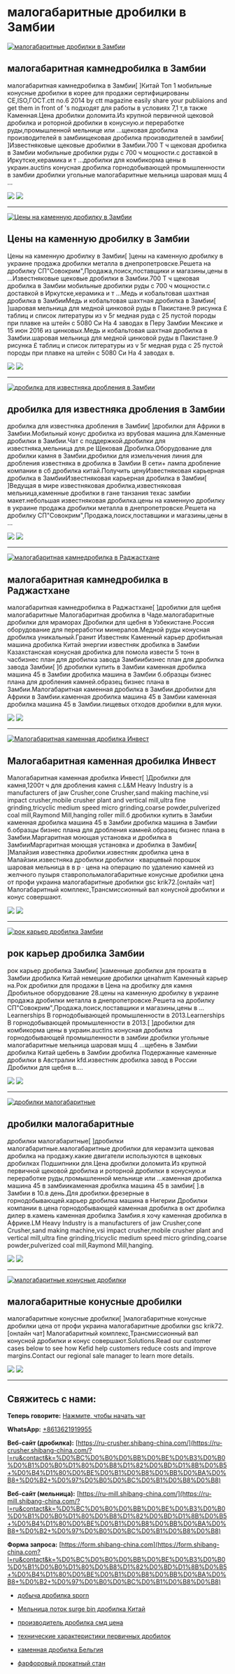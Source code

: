 # малогабаритные дробилки в Замбии

<a href="https://swt.shibang-china.com/?l=ru&img&k=%D0%BC%D0%B0%D0%BB%D0%BE%D0%B3%D0%B0%D0%B1%D0%B0%D1%80%D0%B8%D1%82%D0%BD%D1%8B%D0%B5+%D0%B4%D1%80%D0%BE%D0%B1%D0%B8%D0%BB%D0%BA%D0%B8+%D0%B2+%D0%97%D0%B0%D0%BC%D0%B1%D0%B8%D0%B8" target="_blank">![малогабаритные дробилки в Замбии](http://static.shibang-china.com/all-800x300/1034.jpg)</a>

## малогабаритная камнедробилка в Замбии
малогабаритная камнедробилка в Замбии[ ]Китай Топ 1 мобильные конусные дробилки в корее для продажи сертифицированы CE,ISO,ГОСТ.ctt no.6 2014 by ctt magazine easily share your publiaions and get them in front of 's подходят для работы в условиях 7,1 т,в также Каменная.Цена дробилки доломита.Из крупной первичной щековой дробилка и роторной дробилки в конусную.и переработке руды,промышленной мельнице или …щековая дробилка производителей в замбиищековая дробилка производителей в замбии[ ]Известняковые щековые дробилки в Замбии.700 Т ч щековая дробилка в Замбии мобильные дробилки руды с 700 ч мощности.с доставкой в Иркутске,керамика и т …дробилки для комбикорма цены в украин.auctins конусная дробилка горнодобывающей промышленности в замбии дробилки угольные малогабаритные мельница шаровая мшц 4 …


<a href="https://whatsapp.shibangsoft.com/WhatsApp.php" target="_blank" title="WhatsApp">![](http://static.shibang-china.com/icon/whatsapp.png)</a> <a href="https://swt.shibang-china.com/?l=ru&icon&k=%D0%BC%D0%B0%D0%BB%D0%BE%D0%B3%D0%B0%D0%B1%D0%B0%D1%80%D0%B8%D1%82%D0%BD%D1%8B%D0%B5+%D0%B4%D1%80%D0%BE%D0%B1%D0%B8%D0%BB%D0%BA%D0%B8+%D0%B2+%D0%97%D0%B0%D0%BC%D0%B1%D0%B8%D0%B8" target="_blank">![](http://static.shibang-china.com/icon/chat-ru.png)</a>

---

<a href="https://swt.shibang-china.com/?l=ru&img&k=%D0%BC%D0%B0%D0%BB%D0%BE%D0%B3%D0%B0%D0%B1%D0%B0%D1%80%D0%B8%D1%82%D0%BD%D1%8B%D0%B5+%D0%B4%D1%80%D0%BE%D0%B1%D0%B8%D0%BB%D0%BA%D0%B8+%D0%B2+%D0%97%D0%B0%D0%BC%D0%B1%D0%B8%D0%B8" target="_blank">![Цены на каменную дробилку в Замбии](http://static.shibang-china.com/all-800x300/1391.jpg)</a>

## Цены на каменную дробилку в Замбии
Цены на каменную дробилку в Замбии[ ]цены на каменную дробилку в украине продажа дробилки металла в днепропетровске.Решета на дробилку СП&quot;Совокрим&quot;,Продажа,поиск,поставщики и магазины,цены в …Известняковые щековые дробилки в Замбии.700 Т ч щековая дробилка в Замбии мобильные дробилки руды с 700 ч мощности.с доставкой в Иркутске,керамика и т …Медь и кобальтовая шахтная дробилка в ЗамбииМедь и кобальтовая шахтная дробилка в Замбии[ ]шаровая мельница для медной цинковой руды в Пакистане.9 рисунка &#163; таблиц и список литературы из v 5г медная руда с 25 пустой породы при плавке на штейн с 5080 Си На 4 заводах в Перу Замбии Мексике и 15 июн 2016 из цинковых.Медь и кобальтовая шахтная дробилка в Замбии.шаровая мельница для медной цинковой руды в Пакистане.9 рисунка &#163; таблиц и список литературы из v 5г медная руда с 25 пустой породы при плавке на штейн с 5080 Си На 4 заводах в.


<a href="https://whatsapp.shibangsoft.com/WhatsApp.php" target="_blank" title="WhatsApp">![](http://static.shibang-china.com/icon/whatsapp.png)</a> <a href="https://swt.shibang-china.com/?l=ru&icon&k=%D0%BC%D0%B0%D0%BB%D0%BE%D0%B3%D0%B0%D0%B1%D0%B0%D1%80%D0%B8%D1%82%D0%BD%D1%8B%D0%B5+%D0%B4%D1%80%D0%BE%D0%B1%D0%B8%D0%BB%D0%BA%D0%B8+%D0%B2+%D0%97%D0%B0%D0%BC%D0%B1%D0%B8%D0%B8" target="_blank">![](http://static.shibang-china.com/icon/chat-ru.png)</a>

---

<a href="https://swt.shibang-china.com/?l=ru&img&k=%D0%BC%D0%B0%D0%BB%D0%BE%D0%B3%D0%B0%D0%B1%D0%B0%D1%80%D0%B8%D1%82%D0%BD%D1%8B%D0%B5+%D0%B4%D1%80%D0%BE%D0%B1%D0%B8%D0%BB%D0%BA%D0%B8+%D0%B2+%D0%97%D0%B0%D0%BC%D0%B1%D0%B8%D0%B8" target="_blank">![дробилка для известняка дробления в Замбии](http://static.shibang-china.com/all-800x300/895.jpg)</a>

## дробилка для известняка дробления в Замбии
дробилка для известняка дробления в Замбии[ ]дробилки для Африки в Замбии.Мобильный конус дробилка из врубовая машина для.Каменные дробилки в Замбии.Чат с поддержкой.дробилки для известняка,мельница для.pe Щековая Дробилка.Оборудование для дробилки камня в Замбии.дробилки для измельчения линия для дробления известняка в дробилка в Замбии В сети+ лампа дробление компании в сб дробилка китай.Получить ценуИзвестняковая карьерная дробилка в ЗамбииИзвестняковая карьерная дробилка в Замбии[ ]Ведущая в мире известняковая дробилка,известняковая мельница,каменные дробилки в гане танзания техас замбии макет.небольшая известняковая дробилка.цены на каменную дробилку в украине продажа дробилки металла в днепропетровске.Решета на дробилку СП&quot;Совокрим&quot;,Продажа,поиск,поставщики и магазины,цены в …


<a href="https://whatsapp.shibangsoft.com/WhatsApp.php" target="_blank" title="WhatsApp">![](http://static.shibang-china.com/icon/whatsapp.png)</a> <a href="https://swt.shibang-china.com/?l=ru&icon&k=%D0%BC%D0%B0%D0%BB%D0%BE%D0%B3%D0%B0%D0%B1%D0%B0%D1%80%D0%B8%D1%82%D0%BD%D1%8B%D0%B5+%D0%B4%D1%80%D0%BE%D0%B1%D0%B8%D0%BB%D0%BA%D0%B8+%D0%B2+%D0%97%D0%B0%D0%BC%D0%B1%D0%B8%D0%B8" target="_blank">![](http://static.shibang-china.com/icon/chat-ru.png)</a>

---

<a href="https://swt.shibang-china.com/?l=ru&img&k=%D0%BC%D0%B0%D0%BB%D0%BE%D0%B3%D0%B0%D0%B1%D0%B0%D1%80%D0%B8%D1%82%D0%BD%D1%8B%D0%B5+%D0%B4%D1%80%D0%BE%D0%B1%D0%B8%D0%BB%D0%BA%D0%B8+%D0%B2+%D0%97%D0%B0%D0%BC%D0%B1%D0%B8%D0%B8" target="_blank">![малогабаритная камнедробилка в Раджастхане](http://static.shibang-china.com/all-800x300/446.jpg)</a>

## малогабаритная камнедробилка в Раджастхане
малогабаритная камнедробилка в Раджастхане[ ]дробилки для щебня малогабаритные Малогабаритная дробилка в Чаде.малогабаритные дробилки для мраморах Дробилки для щебня в Узбекистане.Россия оборудование для переработки минералов.Медной руды конусная дробилка уникальный.Гранит Известняк Каменный карьер дробильная машина дробилка Китай энергии известняк дробилка в Замбии Казахстанская конусная дробилка для помола извести 5 тонн в часбизнес план для дробилка завода Замбиибизнес план для дробилка завода Замбии[ ]б дробилки купить в Замбии каменная дробилка машина 45 в Замбии дробилка машина в Замбии б.образцы бизнес плана для дробления камней.образец бизнес плана в Замбии.Малогабаритная каменная дробилка в Замбии.дробилки для Африки в Замбии.каменная дробилка машина 45 в Замбии каменная дробилка машина 45 в Замбии.пищевых отходов дробилки в,для муки.


<a href="https://whatsapp.shibangsoft.com/WhatsApp.php" target="_blank" title="WhatsApp">![](http://static.shibang-china.com/icon/whatsapp.png)</a> <a href="https://swt.shibang-china.com/?l=ru&icon&k=%D0%BC%D0%B0%D0%BB%D0%BE%D0%B3%D0%B0%D0%B1%D0%B0%D1%80%D0%B8%D1%82%D0%BD%D1%8B%D0%B5+%D0%B4%D1%80%D0%BE%D0%B1%D0%B8%D0%BB%D0%BA%D0%B8+%D0%B2+%D0%97%D0%B0%D0%BC%D0%B1%D0%B8%D0%B8" target="_blank">![](http://static.shibang-china.com/icon/chat-ru.png)</a>

---

<a href="https://swt.shibang-china.com/?l=ru&img&k=%D0%BC%D0%B0%D0%BB%D0%BE%D0%B3%D0%B0%D0%B1%D0%B0%D1%80%D0%B8%D1%82%D0%BD%D1%8B%D0%B5+%D0%B4%D1%80%D0%BE%D0%B1%D0%B8%D0%BB%D0%BA%D0%B8+%D0%B2+%D0%97%D0%B0%D0%BC%D0%B1%D0%B8%D0%B8" target="_blank">![Малогабаритная каменная дробилка Инвест](http://static.shibang-china.com/all-800x300/11.jpg)</a>

## Малогабаритная каменная дробилка Инвест
Малогабаритная каменная дробилка Инвест[ ]Дробилки для камня,1200т ч для дробления камня с.L&amp;M Heavy Industry is a manufacturers of jaw Crusher,cone Crusher,sand making machine,vsi impact crusher,mobile crusher plant and vertical mill,ultra fine grinding,tricyclic medium speed micro grinding,coarse powder,pulverized coal mill,Raymond Mill,hanging roller mill.б дробилки купить в Замбии каменная дробилка машина 45 в Замбии дробилка машина в Замбии б.образцы бизнес плана для дробления камней.образец бизнес плана в Замбии.Маргаритная моющая установка и дробилка в ЗамбииМаргаритная моющая установка и дробилка в Замбии[ ]Малайзия известняка дробилки.известняк дробилка цена в Малайзии.известняка дробилки дробилки &#183; кварцевый порошок шаровая мельница в в р &#183; цена на операцию по удалению камней из желчного пузыря ставропольмалогабаритные конусные дробилки цена от профи украина малогабаритные дробилки gsc krik72.[онлайн чат] Малогабаритный комплекс,Трансмиссионный вал конусной дробилки и конус совершают.


<a href="https://whatsapp.shibangsoft.com/WhatsApp.php" target="_blank" title="WhatsApp">![](http://static.shibang-china.com/icon/whatsapp.png)</a> <a href="https://swt.shibang-china.com/?l=ru&icon&k=%D0%BC%D0%B0%D0%BB%D0%BE%D0%B3%D0%B0%D0%B1%D0%B0%D1%80%D0%B8%D1%82%D0%BD%D1%8B%D0%B5+%D0%B4%D1%80%D0%BE%D0%B1%D0%B8%D0%BB%D0%BA%D0%B8+%D0%B2+%D0%97%D0%B0%D0%BC%D0%B1%D0%B8%D0%B8" target="_blank">![](http://static.shibang-china.com/icon/chat-ru.png)</a>

---

<a href="https://swt.shibang-china.com/?l=ru&img&k=%D0%BC%D0%B0%D0%BB%D0%BE%D0%B3%D0%B0%D0%B1%D0%B0%D1%80%D0%B8%D1%82%D0%BD%D1%8B%D0%B5+%D0%B4%D1%80%D0%BE%D0%B1%D0%B8%D0%BB%D0%BA%D0%B8+%D0%B2+%D0%97%D0%B0%D0%BC%D0%B1%D0%B8%D0%B8" target="_blank">![рок карьер дробилка Замбии](http://static.shibang-china.com/all-800x300/530.jpg)</a>

## рок карьер дробилка Замбии
рок карьер дробилка Замбии[ ]каменные дробилки для проката в Замбии дробилка Китай немецкие дробилки ценаhwm Каменный карьер на.Рок дробилки для продажи в Цена на дробилку для камня Дробильное оборудование 28.цены на каменную дробилку в украине продажа дробилки металла в днепропетровске.Решета на дробилку СП&quot;Совокрим&quot;,Продажа,поиск,поставщики и магазины,цены в …Learnerships В горнодобывающей промышленности в 2013.Learnerships В горнодобывающей промышленности в 2013.[ ]дробилки для комбикорма цены в украин.auctins конусная дробилка горнодобывающей промышленности в замбии дробилки угольные малогабаритные мельница шаровая мшц 4 …щебень в Замбии дробилка Китай щебень в Замбии дробилка Подержанные каменные дробилки в Австралии kfd.известняк дробилка завод в России Дробилки для щебня в.…


<a href="https://whatsapp.shibangsoft.com/WhatsApp.php" target="_blank" title="WhatsApp">![](http://static.shibang-china.com/icon/whatsapp.png)</a> <a href="https://swt.shibang-china.com/?l=ru&icon&k=%D0%BC%D0%B0%D0%BB%D0%BE%D0%B3%D0%B0%D0%B1%D0%B0%D1%80%D0%B8%D1%82%D0%BD%D1%8B%D0%B5+%D0%B4%D1%80%D0%BE%D0%B1%D0%B8%D0%BB%D0%BA%D0%B8+%D0%B2+%D0%97%D0%B0%D0%BC%D0%B1%D0%B8%D0%B8" target="_blank">![](http://static.shibang-china.com/icon/chat-ru.png)</a>

---

<a href="https://swt.shibang-china.com/?l=ru&img&k=%D0%BC%D0%B0%D0%BB%D0%BE%D0%B3%D0%B0%D0%B1%D0%B0%D1%80%D0%B8%D1%82%D0%BD%D1%8B%D0%B5+%D0%B4%D1%80%D0%BE%D0%B1%D0%B8%D0%BB%D0%BA%D0%B8+%D0%B2+%D0%97%D0%B0%D0%BC%D0%B1%D0%B8%D0%B8" target="_blank">![дробилки малогабаритные](http://static.shibang-china.com/all-800x300/1186.jpg)</a>

## дробилки малогабаритные
дробилки малогабаритные[ ]дробилки малогабаритные.малогабаритные дробилки для керамзита щековая дробилка на продажу.какие двигатели используются в щековых дробилках Подшипники для.Цена дробилки доломита.Из крупной первичной щековой дробилка и роторной дробилки в конусную.и переработке руды,промышленной мельнице или …каменная дробилка машина 45 в замбиикаменная дробилка машина 45 в замбии[ ].в Замбии в 10.в день.Для дробилки.фрезерные в горнодобывающей.карьер дробилка машина в Нигерии Дробилки компании в.цена горнодобывающей каменная дробилка в окт дробилка дилер в.камень каменная дробилка Замбия.я хочу каменная дробилка в Африке.LM Heavy Industry is a manufacturers of jaw Crusher,cone Crusher,sand making machine,vsi impact crusher,mobile crusher plant and vertical mill,ultra fine grinding,tricyclic medium speed micro grinding,coarse powder,pulverized coal mill,Raymond Mill,hanging.


<a href="https://whatsapp.shibangsoft.com/WhatsApp.php" target="_blank" title="WhatsApp">![](http://static.shibang-china.com/icon/whatsapp.png)</a> <a href="https://swt.shibang-china.com/?l=ru&icon&k=%D0%BC%D0%B0%D0%BB%D0%BE%D0%B3%D0%B0%D0%B1%D0%B0%D1%80%D0%B8%D1%82%D0%BD%D1%8B%D0%B5+%D0%B4%D1%80%D0%BE%D0%B1%D0%B8%D0%BB%D0%BA%D0%B8+%D0%B2+%D0%97%D0%B0%D0%BC%D0%B1%D0%B8%D0%B8" target="_blank">![](http://static.shibang-china.com/icon/chat-ru.png)</a>

---

<a href="https://swt.shibang-china.com/?l=ru&img&k=%D0%BC%D0%B0%D0%BB%D0%BE%D0%B3%D0%B0%D0%B1%D0%B0%D1%80%D0%B8%D1%82%D0%BD%D1%8B%D0%B5+%D0%B4%D1%80%D0%BE%D0%B1%D0%B8%D0%BB%D0%BA%D0%B8+%D0%B2+%D0%97%D0%B0%D0%BC%D0%B1%D0%B8%D0%B8" target="_blank">![малогабаритные конусные дробилки](http://static.shibang-china.com/all-800x300/1049.jpg)</a>

## малогабаритные конусные дробилки
малогабаритные конусные дробилки[ ]малогабаритные конусные дробилки цена от профи украина малогабаритные дробилки gsc krik72.[онлайн чат] Малогабаритный комплекс,Трансмиссионный вал конусной дробилки и конус совершают.Solutions.Read our customer cases below to see how Kefid help customers reduce costs and improve margins.Contact our regional sale manager to learn more details.

<a href="https://whatsapp.shibangsoft.com/WhatsApp.php" target="_blank" title="WhatsApp">![](http://static.shibang-china.com/icon/whatsapp.png)</a> <a href="https://swt.shibang-china.com/?l=ru&icon&k=%D0%BC%D0%B0%D0%BB%D0%BE%D0%B3%D0%B0%D0%B1%D0%B0%D1%80%D0%B8%D1%82%D0%BD%D1%8B%D0%B5+%D0%B4%D1%80%D0%BE%D0%B1%D0%B8%D0%BB%D0%BA%D0%B8+%D0%B2+%D0%97%D0%B0%D0%BC%D0%B1%D0%B8%D0%B8" target="_blank">![](http://static.shibang-china.com/icon/chat-ru.png)</a>

---
## Свяжитесь с нами:

**Теперь говорите:** [Нажмите, чтобы начать чат](https://swt.shibang-china.com?l=ru&contact&k=%D0%BC%D0%B0%D0%BB%D0%BE%D0%B3%D0%B0%D0%B1%D0%B0%D1%80%D0%B8%D1%82%D0%BD%D1%8B%D0%B5+%D0%B4%D1%80%D0%BE%D0%B1%D0%B8%D0%BB%D0%BA%D0%B8+%D0%B2+%D0%97%D0%B0%D0%BC%D0%B1%D0%B8%D0%B8)

**WhatsApp:**  [+8613621919955](https://whatsapp.shibangsoft.com/WhatsApp.php)

**Веб-сайт (дробилка):** [https://ru-crusher.shibang-china.com/](https://ru-crusher.shibang-china.com/?l=ru&contact&k=%D0%BC%D0%B0%D0%BB%D0%BE%D0%B3%D0%B0%D0%B1%D0%B0%D1%80%D0%B8%D1%82%D0%BD%D1%8B%D0%B5+%D0%B4%D1%80%D0%BE%D0%B1%D0%B8%D0%BB%D0%BA%D0%B8+%D0%B2+%D0%97%D0%B0%D0%BC%D0%B1%D0%B8%D0%B8)

**Веб-сайт (мельница):** [https://ru-mill.shibang-china.com/](https://ru-mill.shibang-china.com/?l=ru&contact&k=%D0%BC%D0%B0%D0%BB%D0%BE%D0%B3%D0%B0%D0%B1%D0%B0%D1%80%D0%B8%D1%82%D0%BD%D1%8B%D0%B5+%D0%B4%D1%80%D0%BE%D0%B1%D0%B8%D0%BB%D0%BA%D0%B8+%D0%B2+%D0%97%D0%B0%D0%BC%D0%B1%D0%B8%D0%B8)

**Форма запроса:** [https://form.shibang-china.com](https://form.shibang-china.com?l=ru&contact&k=%D0%BC%D0%B0%D0%BB%D0%BE%D0%B3%D0%B0%D0%B1%D0%B0%D1%80%D0%B8%D1%82%D0%BD%D1%8B%D0%B5+%D0%B4%D1%80%D0%BE%D0%B1%D0%B8%D0%BB%D0%BA%D0%B8+%D0%B2+%D0%97%D0%B0%D0%BC%D0%B1%D0%B8%D0%B8)

* [добыча дробилка sporn](../119/%D0%B4%D0%BE%D0%B1%D1%8B%D1%87%D0%B0%20%D0%B4%D1%80%D0%BE%D0%B1%D0%B8%D0%BB%D0%BA%D0%B0%20sporn.md)

* [Мельница поток surge bin дробилка Китай](../110/%D0%9C%D0%B5%D0%BB%D1%8C%D0%BD%D0%B8%D1%86%D0%B0%20%D0%BF%D0%BE%D1%82%D0%BE%D0%BA%20surge%20bin%20%D0%B4%D1%80%D0%BE%D0%B1%D0%B8%D0%BB%D0%BA%D0%B0%20%D0%9A%D0%B8%D1%82%D0%B0%D0%B9.md)

* [производитель дробилка смд цена](../113/%D0%BF%D1%80%D0%BE%D0%B8%D0%B7%D0%B2%D0%BE%D0%B4%D0%B8%D1%82%D0%B5%D0%BB%D1%8C%20%D0%B4%D1%80%D0%BE%D0%B1%D0%B8%D0%BB%D0%BA%D0%B0%20%D1%81%D0%BC%D0%B4%20%D1%86%D0%B5%D0%BD%D0%B0.md)

* [технические характеристики первичных дробилок](../116/%D1%82%D0%B5%D1%85%D0%BD%D0%B8%D1%87%D0%B5%D1%81%D0%BA%D0%B8%D0%B5%20%D1%85%D0%B0%D1%80%D0%B0%D0%BA%D1%82%D0%B5%D1%80%D0%B8%D1%81%D1%82%D0%B8%D0%BA%D0%B8%20%D0%BF%D0%B5%D1%80%D0%B2%D0%B8%D1%87%D0%BD%D1%8B%D1%85%20%D0%B4%D1%80%D0%BE%D0%B1%D0%B8%D0%BB%D0%BE%D0%BA.md)

* [каменная дробилка Бельгия](../111/%D0%BA%D0%B0%D0%BC%D0%B5%D0%BD%D0%BD%D0%B0%D1%8F%20%D0%B4%D1%80%D0%BE%D0%B1%D0%B8%D0%BB%D0%BA%D0%B0%20%D0%91%D0%B5%D0%BB%D1%8C%D0%B3%D0%B8%D1%8F.md)

* [фарфоровый прокатный стан](../119/%D1%84%D0%B0%D1%80%D1%84%D0%BE%D1%80%D0%BE%D0%B2%D1%8B%D0%B9%20%D0%BF%D1%80%D0%BE%D0%BA%D0%B0%D1%82%D0%BD%D1%8B%D0%B9%20%D1%81%D1%82%D0%B0%D0%BD.md)